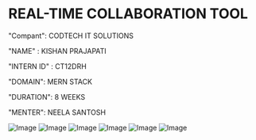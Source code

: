 # REAL-TIME COLLABORATION TOOL

"Compant": CODTECH IT SOLUTIONS

"NAME" : KISHAN PRAJAPATI

"INTERN ID" : CT12DRH

"DOMAIN": MERN STACK

"DURATION": 8 WEEKS

"MENTER": NEELA SANTOSH

![Image](https://github.com/user-attachments/assets/9e1007ea-4401-4399-8cbf-10111001a7e1)
![Image](https://github.com/user-attachments/assets/969eeef5-6352-4a0c-971e-ca54bcbf41b3)
![Image](https://github.com/user-attachments/assets/e39579e1-a850-4612-9fee-b476e13f742e)
![Image](https://github.com/user-attachments/assets/1897150b-0f9b-458d-9870-671d31219340)
![Image](https://github.com/user-attachments/assets/d3ffa97d-6c0e-45a5-8eb9-1c318805afcb)
![Image](https://github.com/user-attachments/assets/e020ba99-2863-4280-a7d2-85b02fadc310)
